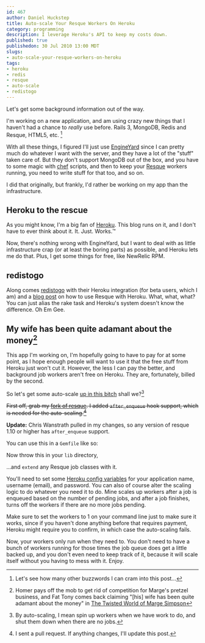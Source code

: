 ```yaml
--- 
id: 467
author: Daniel Huckstep
title: Auto-scale Your Resque Workers On Heroku
category: programming
description: I leverage Heroku's API to keep my costs down.
published: true
publishedon: 30 Jul 2010 13:00 MDT
slugs: 
- auto-scale-your-resque-workers-on-heroku
tags: 
- heroku
- redis
- resque
- auto-scale
- redistogo
---
```

Let's get some background information out of the way.

I'm working on a new application, and am using crazy new things that I haven't had a chance to *really* use before. Rails 3, MongoDB, Redis and Resque, HTML5, etc. [^buzzwords]

With all these things, I figured I'll just use [EngineYard](http://www.engineyard.com/) since I can pretty much do whatever I want with the server, and they have a lot of the "stuff" taken care of. But they don't support MongoDB out of the box, and you have to some magic with [chef](http://wiki.opscode.com/display/chef/Home) scripts, and then to keep your [Resque](http://github.com/defunkt/resque) workers running, you need to write stuff for that too, and so on.

I did that originally, but frankly, I'd rather be working on my app than the infrastructure.

## Heroku to the rescue

As you might know, I'm a big fan of [Heroku](/search?query=heroku). This blog runs on it, and I don't have to ever think about it. It. Just. Works.™

Now, there's nothing wrong with EngineYard, but I want to deal with as little infrastructure crap (or at least the boring parts) as possible, and Heroku lets me do that. Plus, I get some things for free, like NewRelic RPM.

## redistogo

Along comes [redistogo](http://redistogo.com/) with their Heroku integration (for beta users, which I am) and a [blog post](http://blog.redistogo.com/2010/07/26/resque-with-redis-to-go/) on how to use Resque with Heroku. What, what, what? You can just alias the rake task and Heroku's system doesn't know the difference. Oh Em Gee.

## My wife has been quite adamant about the money[^homer]

This app I'm working on, I'm hopefully going to have to pay for at some point, as I hope enough people will want to use it that the free stuff from Heroku just won't cut it. However, the less I can pay the better, and background job workers aren't free on Heroku. They are, fortunately, billed by the second.

So let's get some auto-scale [up in this bitch](http://www.explosm.net/comics/1311/) shall we?[^autoscale]

~~First off, grab my [fork of resque](http://github.com/darkhelmet/resque/tree/after_enqueue). I added `after_enqueue` hook support, which is needed for the auto-scaling.[^pr]~~

**Update:** Chris Wanstrath pulled in my changes, so any version of resque 1.10 or higher has `after_enqueue` support.

You can use this in a `Gemfile` like so:

<script src="http://gist.github.com/501160.js?file=Gemfile"></script>

Now throw this in your `lib` directory,

<script src="http://gist.github.com/501160.js?file=heroku_resque_auto_scale.rb"></script>

…and `extend` any Resque job classes with it.

<script src="http://gist.github.com/501160.js?file=scaling_job.rb"></script>

You'll need to set some [Heroku config variables](http://docs.heroku.com/config-vars) for your application name, username (email), and password. You can also of course alter the scaling logic to do whatever you need it to do. Mine scales up workers after a job is enqueued based on the number of pending jobs, and after a job finishes, turns off the workers if there are no more jobs pending.

Make sure to set the workers to 1 on your command line just to make sure it works, since if you haven't done anything before that requires payment, Heroku might require you to confirm, in which case the auto-scaling fails.

Now, your workers only run when they need to. You don't need to have a bunch of workers running for those times the job queue does get a little backed up, and you don't even need to keep track of it, because it will scale itself without you having to mess with it. Enjoy.

[^buzzwords]: Let's see how many other buzzwords I can cram into this post…

[^homer]: Homer pays off the mob to get rid of competition for Marge's pretzel business, and Fat Tony comes back claiming "[his] wife has been quite adamant about the money" in [The Twisted World of Marge Simpson](http://en.wikipedia.org/wiki/The_Twisted_World_of_Marge_Simpson)

[^autoscale]: By auto-scaling, I mean spin up workers when we have work to do, and shut them down when there are no jobs.

[^pr]: I sent a pull request. If anything changes, I'll update this post.

